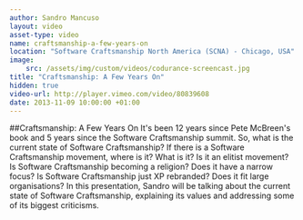 ```yaml
---
author: Sandro Mancuso
layout: video
asset-type: video
name: craftsmanship-a-few-years-on
location: "Software Craftsmanship North America (SCNA) - Chicago, USA"
image:
    src: /assets/img/custom/videos/codurance-screencast.jpg
title: "Craftsmanship: A Few Years On"
hidden: true
video-url: http://player.vimeo.com/video/80839608
date: 2013-11-09 10:00:00 +01:00
---
```


##Craftsmanship: A Few Years On
It's been 12 years since Pete McBreen's book and 5 years since the Software Craftsmanship summit. So, what is the current state of Software Craftsmanship? If there is a Software Craftsmanship movement, where is it? What is it? Is it an elitist movement? Is Software Craftsmanship becoming a religion? Does it have a narrow focus? Is Software Craftsmanship just XP rebranded? Does it fit large organisations? In this presentation, Sandro will be talking about the current state of Software Craftsmanship, explaining its values and addressing some of its biggest criticisms.
